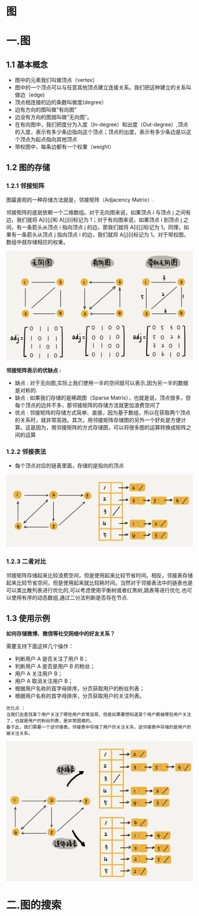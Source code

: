 # 图

# 一.图

## 1.1 基本概念
- 图中的元素我们叫做顶点（vertex）
- 图中的一个顶点可以与任意其他顶点建立连接关系。我们把这种建立的关系叫做边（edge)
- 顶点相连接的边的条数叫做度(degree）
- 边有方向的图叫做“有向图”
- 边没有方向的图就叫做“无向图”。
- 在有向图中，我们把度分为入度（In-degree）和出度（Out-degree）,顶点的入度，表示有多少条边指向这个顶点；顶点的出度，表示有多少条边是以这个顶点为起点指向其他顶点
- 带权图中，每条边都有一个权重（weight）

## 1.2 图的存储
### 1.2.1 邻接矩阵

图最直观的一种存储方法就是，邻接矩阵（Adjacency Matrix）.

邻接矩阵的底层依赖一个二维数组。对于无向图来说，如果顶点 i 与顶点 j 之间有边，我们就将 A[i][j]和 A[j][i]标记为 1；对于有向图来说，如果顶点 i 到顶点 j 之间，有一条箭头从顶点 i 指向顶点 j 的边，那我们就将 A[i][j]标记为 1。同理，如果有一条箭头从顶点 j 指向顶点 i 的边，我们就将 A[j][i]标记为 1。对于带权图，数组中就存储相应的权重。

![image-20210921220050679](../../resources/数据结构/image-20210921220050679.png)

**邻接矩阵表示的优缺点 :**

-  缺点 : 对于无向图,实际上我们使用一半的空间就可以表示,因为另一半的数据是对称的.
- 缺点 : 如果我们存储的是稀疏图（Sparse Matrix），也就是说，顶点很多，但每个顶点的边并不多，那邻接矩阵的存储方法就更加浪费空间了
- 优点 : 邻接矩阵的存储方式简单、直接，因为基于数组，所以在获取两个顶点的关系时，就非常高效。其次，用邻接矩阵存储图的另外一个好处是方便计算。这是因为，用邻接矩阵的方式存储图，可以将很多图的运算转换成矩阵之间的运算

### 1.2.2 邻接表法

- 每个顶点对应的链表里面，存储的是指向的顶点

![image-20210921220336059](../../resources/数据结构/image-20210921220336059.png)

### 1.2.3 二者对比
邻接矩阵存储起来比较浪费空间，但是使用起来比较节省时间。相反，邻接表存储起来比较节省空间，但是使用起来就比较耗时间。当然对于邻接表法中的链表也是可以类比散列表进行优化的,可以考虑使用平衡树或者红黑树,跳表等进行优化.也可以使用有序的动态数组,通过二分法判断是否存在节点.

## 1.3 使用示例

**如何存储微博、微信等社交网络中的好友关系？**

需要支持下面这样几个操作：

- 判断用户 A 是否关注了用户 B；
- 判断用户 A 是否是用户 B 的粉丝；
- 用户 A 关注用户 B；
- 用户 A 取消关注用户 B；
- 根据用户名称的首字母排序，分页获取用户的粉丝列表；
- 根据用户名称的首字母排序，分页获取用户的关注列表。

```
优化点 : 
当我们去查找某个用户关注了哪些用户非常容易，但是如果要想知道某个用户都被哪些用户关注了，也就是用户的粉丝列表，是非常困难的。
基于此，我们需要一个逆邻接表。邻接表中存储了用户的关注关系，逆邻接表中存储的是用户的被关注关系。
```

![image-20210921220638945](../../resources/数据结构/image-20210921220638945.png)


# 二.图的搜索
